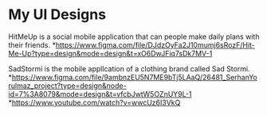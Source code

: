 # My UI Designs 
HitMeUp is a social mobile application that can people make daily plans with their friends. 
*https://www.figma.com/file/DJdzOyFa2J10mumj6sRozF/Hit-Me-Up?type=design&mode=design&t=xO6DwJFiq7sDk7MV-1

SadStormi is the mobile appllcation of a clothing brand called Sad Stormi.
*https://www.figma.com/file/9ambnzEU5N7ME9bTj5LAaQ/26481_SerhanYorulmaz_project?type=design&node-id=7%3A8079&mode=design&t=vfcbJwtW5OZnUY9L-1
*https://www.youtube.com/watch?v=wwcUz6I3VkQ

